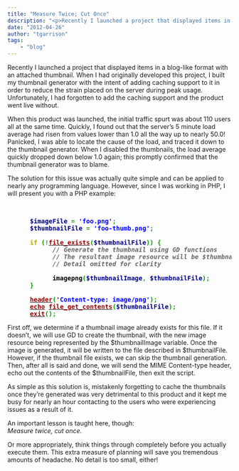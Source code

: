 ```yaml
---
title: "Measure Twice; Cut Once"
description: "<p>Recently I launched a project that displayed items in a blog-like format with an attached thumbnail.  When I had orig"
date: "2012-04-26"
author: "tgarrison"
tags:
    - "blog"
---
```


<p>Recently I launched a project that displayed items in a blog-like format with an attached thumbnail.  When I had originally developed this project, I built my thumbnail generator with the intent of adding caching support to it in order to reduce the strain placed on the server during peak usage.  Unfortunately, I had forgotten to add the caching support and the product went live without.</p>
<p>When this product was launched, the initial traffic spurt was about 110 users all at the same time. Quickly, I found out that the server’s 5 minute load average had risen from values lower than 1.0 all the way up to nearly 50.0!  Panicked, I was able to locate the cause of the load, and traced it down to the thumbnail generator.  When I disabled the thumbnails, the load average quickly dropped down below 1.0 again; this promptly confirmed that the thumbnail generator was to blame.</p>
<p>The solution for this issue was actually quite simple and can be applied to nearly any programming language. However, since I was working in PHP, I will present you with a PHP example:</p>
<div class="geshifilter">
<pre class="php geshifilter-php" style="font-family:monospace;"><span style="color: #000000; font-weight: bold;"><?php</span>
&nbsp;
      <span style="color: #000088;">$imageFile</span> <span style="color: #339933;">=</span> <span style="color: #0000ff;">'foo.png'</span><span style="color: #339933;">;</span>
      <span style="color: #000088;">$thumbnailFile</span> <span style="color: #339933;">=</span> <span style="color: #0000ff;">'foo-thumb.png'</span><span style="color: #339933;">;</span>
&nbsp;
      <span style="color: #b1b100;">if</span> <span style="color: #009900;">&#40;</span><span style="color: #339933;">!</span><a href="http://www.php.net/file_exists"><span style="color: #990000;">file_exists</span></a><span style="color: #009900;">&#40;</span><span style="color: #000088;">$thumbnailFile</span><span style="color: #009900;">&#41;</span><span style="color: #009900;">&#41;</span> <span style="color: #009900;">&#123;</span>
            <span style="color: #666666; font-style: italic;">// Generate the thumbnail using GD functions</span>
            <span style="color: #666666; font-style: italic;">// The resultant image resource will be $thumbnailImage</span>
            <span style="color: #666666; font-style: italic;">// Detail omitted for clarity</span>
&nbsp;
            imagepng<span style="color: #009900;">&#40;</span><span style="color: #000088;">$thumbnailImage</span><span style="color: #339933;">,</span> <span style="color: #000088;">$thumbnailFile</span><span style="color: #009900;">&#41;</span><span style="color: #339933;">;</span>
      <span style="color: #009900;">&#125;</span>
&nbsp;
      <a href="http://www.php.net/header"><span style="color: #990000;">header</span></a><span style="color: #009900;">&#40;</span><span style="color: #0000ff;">'Content-type: image/png'</span><span style="color: #009900;">&#41;</span><span style="color: #339933;">;</span>
      <a href="http://www.php.net/echo"><span style="color: #990000;">echo</span></a> <a href="http://www.php.net/file_get_contents"><span style="color: #990000;">file_get_contents</span></a><span style="color: #009900;">&#40;</span><span style="color: #000088;">$thumbnailFile</span><span style="color: #009900;">&#41;</span><span style="color: #339933;">;</span>
      <a href="http://www.php.net/exit"><span style="color: #990000;">exit</span></a><span style="color: #009900;">&#40;</span><span style="color: #009900;">&#41;</span><span style="color: #339933;">;</span></pre></div>
<p>First off, we determine if a thumbnail image already exists for this file. If it doesn’t, we will use GD to create the thumbnail, with the new image resource being represented by the $thumbnailImage variable. Once the image is generated, it will be written to the file described in $thumbnailFile. However, if the thumbnail file exists, we can skip the thumbnail generation. Then, after all is said and done, we will send the MIME Content-type header, echo out the contents of the $thumbnailFile, then exit the script.</p>
<p>As simple as this solution is, mistakenly forgetting to cache the thumbnails once they’re generated was very detrimental to this product and it kept me busy for nearly an hour contacting to the users who were experiencing issues as a result of it.  </p>
<p>An important lesson is taught here, though:<br />
<i>Measure twice, cut once.</i></p>
<p>Or more appropriately, think things through completely before you actually execute them.  This extra measure of planning will save you tremendous amounts of headache.  No detail is too small, either!</p>

